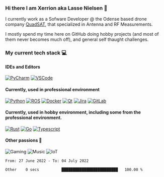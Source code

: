 ### Hi there I am Xerrion aka Lasse Nielsen 👋
I currently work as a Sofware Developer @ the Odense based drone company [QuadSAT](https://quadsat.com/), that specialized in Antenna and RF Measurements.

I mostly spend my time here on GitHub doing hobby projects (and most of them never becomes much off), and general self thaught challenges.

### My current tech stack 💻
#### IDEs and Editors
[![PyCharm](https://img.shields.io/badge/Pycharm-282C34?logo=pycharm&style=for-the-badge)](https://www.jetbrains.com/pycharm/)
[![VSCode](https://img.shields.io/badge/VSCode-282C34?logo=visual-studio-code&style=for-the-badge)](https://code.visualstudio.com/)

#### Currently, used in professional environment 
[![Python](https://img.shields.io/badge/Python-282C34?logo=Python&style=for-the-badge&logoColor=3776AB)](https://github.com/Xerrion?tab=repositories&q=&type=&language=python&sort=)
[![ROS](https://img.shields.io/badge/ROS-282C34?logo=ros&style=for-the-badge&logoColor=3776AB)](https://ros.org/)
[![Docker](https://img.shields.io/badge/Docker-282C34?logo=docker&style=for-the-badge&logoColor=3776AB)](https://github.com/Xerrion?tab=repositories&q=&type=&language=docker&sort=)
[![Qt](https://img.shields.io/badge/Qt-282C34?logo=qt&style=for-the-badge)](https://github.com/Xerrion?tab=repositories&q=&type=&language=qt&sort=)
[![Jira](https://img.shields.io/badge/Jira-282C34?logo=jira&style=for-the-badge)](https://jira.atlassian.com/)
[![GitLab](https://img.shields.io/badge/GitLab-282C34?logo=gitlab&style=for-the-badge)](https://gitlab.com/Xerrion)

#### Currently, used in hobby environment, including some from the professional environment. 
[![Rust](https://img.shields.io/badge/Rust-282C34?logo=rust&style=for-the-badge)](https://github.com/Xerrion?tab=repositories&q=&type=&language=rust&sort=)
[![Go](https://img.shields.io/badge/Go-282C34?logo=go&style=for-the-badge)](https://github.com/Xerrion?tab=repositories&q=&type=&language=go&sort=)
[![Typescript](https://img.shields.io/badge/Typescript-282C34?logo=typescript&style=for-the-badge)](https://github.com/Xerrion?tab=repositories&q=&type=&language=typescript&sort=)

#### Other passions 🎉
![Gaming](https://img.shields.io/badge/🖥️-Gaming-282C34?style=for-the-badge&labelColor=282C34)
![Music](https://img.shields.io/badge/🎵-Music-282C34?style=for-the-badge&labelColor=282C34)
![IoT](https://img.shields.io/badge/IoT-282C34?logo=raspberry-pi&style=for-the-badge)


<!--START_SECTION:waka-->

```text
From: 27 June 2022 - To: 04 July 2022

Other    0 secs          █████████████████████████   100.00 %
```

<!--END_SECTION:waka-->
